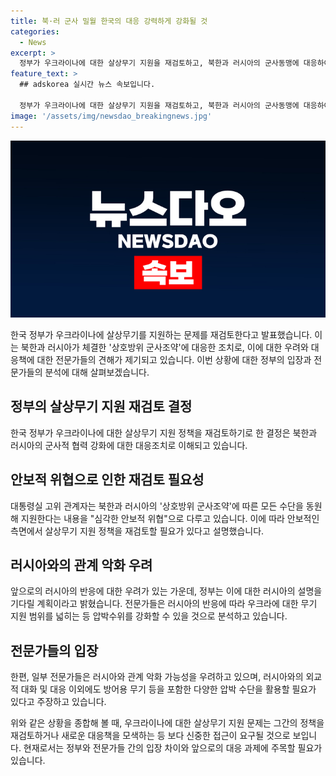 ```yaml
---
title: 북·러 군사 밀월 한국의 대응 강력하게 강화될 것
categories:
  - News
excerpt: >
  정부가 우크라이나에 대한 살상무기 지원을 재검토하고, 북한과 러시아의 군사동맹에 대응하여 총 1402개의 수출 금지 품목을 추가한다고 20일 밝혔다. 이에 대통령실은 군사협력을 약속하는 것은 국제사회의 책임을 저버린 것이라고 강하게 비난하였으며, 러시아에 최대한 압박을 가할 것이라 밝혔다. 전문가들은 러시아의 북한 지원을 심각하게 받아들여야 하며, 우크라에 대한 무기 지원 범위를 넓히는 등 압박수위를 강화해야 한다고 주문하고 있다. 정부는 북러 조약의 구체적인 내용과 러시아의 반응을 주시하고 있으며, 추가 조치를 고려할 것으로 전해지고 있다.
feature_text: >
  ## adskorea 실시간 뉴스 속보입니다.

  정부가 우크라이나에 대한 살상무기 지원을 재검토하고, 북한과 러시아의 군사동맹에 대응하여 총 1402개의 수출 금지 품목을 추가한다고 20일 밝혔다. 이에 대통령실은 군사협력을 약속하는 것은 국제사회의 책임을 저버린 것이라고 강하게 비난하였으며, 러시아에 최대한 압박을 가할 것이라 밝혔다. 전문가들은 러시아의 북한 지원을 심각하게 받아들여야 하며, 우크라에 대한 무기 지원 범위를 넓히는 등 압박수위를 강화해야 한다고 주문하고 있다. 정부는 북러 조약의 구체적인 내용과 러시아의 반응을 주시하고 있으며, 추가 조치를 고려할 것으로 전해지고 있다.
image: '/assets/img/newsdao_breakingnews.jpg'
---
```


<p><img src="/assets/img/newsdao_breakingnews.jpg" alt="adskorea 속보" /></p>

<p>한국 정부가 우크라이나에 살상무기를 지원하는 문제를 재검토한다고 발표했습니다. 이는 북한과 러시아가 체결한 '상호방위 군사조약'에 대응한 조치로, 이에 대한 우려와 대응책에 대한 전문가들의 견해가 제기되고 있습니다. 이번 상황에 대한 정부의 입장과 전문가들의 분석에 대해 살펴보겠습니다.</p>

<h2 data-ke-size="size26">정부의 살상무기 지원 재검토 결정</h2>

<p>한국 정부가 우크라이나에 대한 살상무기 지원 정책을 재검토하기로 한 결정은 북한과 러시아의 군사적 협력 강화에 대한 대응조치로 이해되고 있습니다.</p>

<h2 data-ke-size="size26">안보적 위협으로 인한 재검토 필요성</h2>

<p>대통령실 고위 관계자는 북한과 러시아의 '상호방위 군사조약'에 따른 모든 수단을 동원해 지원한다는 내용을 "심각한 안보적 위협"으로 다루고 있습니다. 이에 따라 안보적인 측면에서 살상무기 지원 정책을 재검토할 필요가 있다고 설명했습니다.</p>

<h2 data-ke-size="size26">러시아와의 관계 악화 우려</h2>

<p>앞으로의 러시아의 반응에 대한 우려가 있는 가운데, 정부는 이에 대한 러시아의 설명을 기다릴 계획이라고 밝혔습니다. 전문가들은 러시아의 반응에 따라 우크라에 대한 무기 지원 범위를 넓히는 등 압박수위를 강화할 수 있을 것으로 분석하고 있습니다.</p>

<h2 data-ke-size="size26">전문가들의 입장</h2>

<p>한편, 일부 전문가들은 러시아와 관계 악화 가능성을 우려하고 있으며, 러시아와의 외교적 대화 및 대응 이외에도 방어용 무기 등을 포함한 다양한 압박 수단을 활용할 필요가 있다고 주장하고 있습니다.</p>

<p>위와 같은 상황을 종합해 볼 때, 우크라이나에 대한 살상무기 지원 문제는 그간의 정책을 재검토하거나 새로운 대응책을 모색하는 등 보다 신중한 접근이 요구될 것으로 보입니다. 현재로서는 정부와 전문가들 간의 입장 차이와 앞으로의 대응 과제에 주목할 필요가 있습니다.</p>


